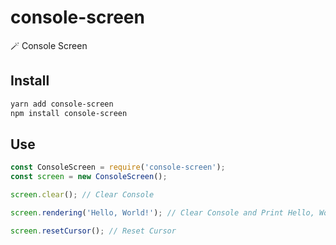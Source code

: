 # console-screen

🪄 Console Screen

## Install

```bash
yarn add console-screen
npm install console-screen
```

## Use

```js
const ConsoleScreen = require('console-screen');
const screen = new ConsoleScreen();

screen.clear(); // Clear Console

screen.rendering('Hello, World!'); // Clear Console and Print Hello, World!

screen.resetCursor(); // Reset Cursor
```
